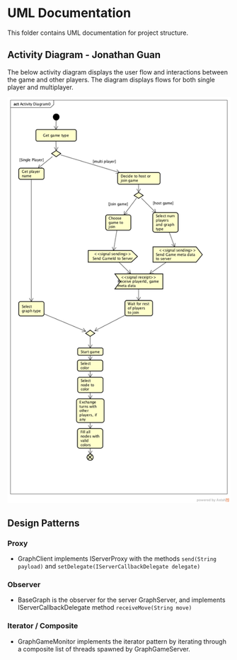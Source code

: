 # UML Documentation
This folder contains UML documentation for project structure. 

## Activity Diagram - Jonathan Guan

The below activity diagram displays the user flow and interactions between the game and other players.
The diagram displays flows for both single player and multiplayer.

![ActivityDiagram](./ActivityDiagram.png)


## Design Patterns

### Proxy
* GraphClient implements IServerProxy with the methods `send(String payload)` and `setDelegate(IServerCallbackDelegate delegate)`  

### Observer
* BaseGraph is the observer for the server GraphServer, and implements IServerCallbackDelegate method `receiveMove(String move)`

### Iterator / Composite
* GraphGameMonitor implements the iterator pattern by iterating through a composite list of threads spawned by GraphGameServer.
